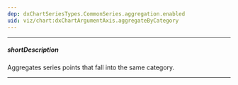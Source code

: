 ```yaml
---
dep: dxChartSeriesTypes.CommonSeries.aggregation.enabled
uid: viz/chart:dxChartArgumentAxis.aggregateByCategory
---
```

---
##### shortDescription
Aggregates series points that fall into the same category.

---
